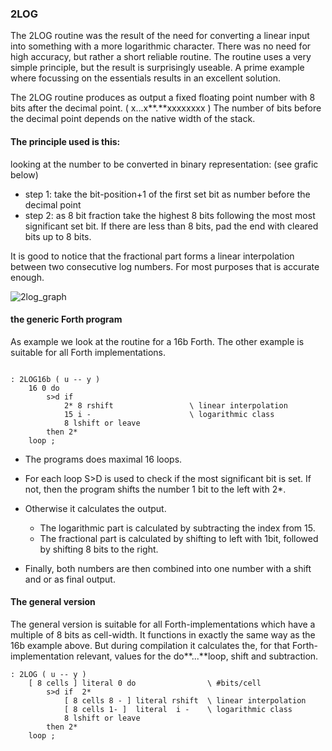 ### 2LOG

The 2LOG routine was the result of the need for converting a linear input into something with a more logarithmic character. There was no need for high accuracy, but rather a short reliable routine.
The routine uses a very simple principle, but the result is surprisingly useable. A prime example where focussing on the essentials results in an excellent solution.

The 2LOG routine produces as output a fixed floating point number with 8 bits after the decimal point. ( x...x**.**xxxxxxxx ) The number of bits before the decimal point depends on the native width of the stack.

#### The principle used is this:

looking at the number to be converted in binary representation:
(see grafic below)
- step 1: take the bit-position+1 of the first set bit as number before the decimal point
- step 2: as 8 bit fraction take the highest 8 bits following the most most significant set bit. If there are less than 8 bits, pad the end with cleared bits up to 8 bits.

It is good to notice that the fractional part forms a linear interpolation between two consecutive log numbers. For most purposes that is accurate enough.



![2log_graph](https://user-images.githubusercontent.com/4964288/167205050-76579ac1-2707-4037-9d6d-2a5452b601b5.png)






#### the generic Forth program

As example we look at the routine for a 16b Forth. The other example is suitable for all Forth implementations.

```forth

: 2LOG16b ( u -- y )
    16 0 do
        s>d if
            2* 8 rshift                 \ linear interpolation
            15 i -                      \ logarithmic class
            8 lshift or leave
        then 2*
    loop ;
```

- The programs does maximal 16 loops.
- For each loop S>D is used to check if the most significant bit is set. If not, then the program shifts the number 1 bit to the left with 2*.
- Otherwise it calculates the output.
	- The logarithmic part is calculated by subtracting the index from 15.
	- The fractional part is calculated by shifting to left with 1bit, followed by shifting 8 bits to the right.

- Finally, both numbers are then combined into one number with a shift and or as final output.


#### The general version

The general version is suitable for all Forth-implementations which have a multiple of 8 bits as cell-width. It functions in exactly the same way as the 16b example above. But during compilation it calculates the, for that Forth-implementation relevant, values for the do**...**loop, shift and subtraction.

```forth
: 2LOG ( u -- y )
    [ 8 cells ] literal 0 do                \ #bits/cell
        s>d if  2*
            [ 8 cells 8 - ] literal rshift  \ linear interpolation
            [ 8 cells 1- ]  literal  i -    \ logarithmic class
            8 lshift or leave
        then 2*
    loop ;
```








